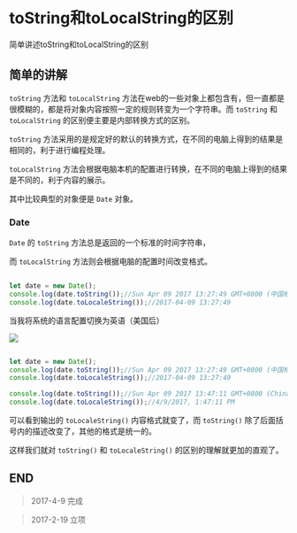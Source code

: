 # toString和toLocalString的区别

简单讲述toString和toLocalString的区别

## 简单的讲解

`toString` 方法和 `toLocalString` 方法在web的一些对象上都包含有，但一直都是很模糊的，都是将对象内容按照一定的规则转变为一个字符串。而 `toString` 和 `toLocalString` 的区别便主要是内部转换方式的区别。

`toString` 方法采用的是规定好的默认的转换方式，在不同的电脑上得到的结果是相同的，利于进行编程处理。

`toLocalString` 方法会根据电脑本机的配置进行转换，在不同的电脑上得到的结果是不同的，利于内容的展示。

其中比较典型的对象便是 `Date` 对象。

### Date

`Date` 的 `toString` 方法总是返回的一个标准的时间字符串，

而 `toLocalString` 方法则会根据电脑的配置时间改变格式。

``` javascript

let date = new Date();
console.log(date.toString());//Sun Apr 09 2017 13:27:49 GMT+0800 (中国标准时间)
console.log(date.toLocaleString());//2017-04-09 13:27:49

```

当我将系统的语言配置切换为英语（美国后）

![](http://blog-cdn.chenxiyuan.fun/17-4-9/89141664-file_1491717122749_cb5a.png)

``` javascript

let date = new Date();
console.log(date.toString());//Sun Apr 09 2017 13:27:49 GMT+0800 (中国标准时间)
console.log(date.toLocaleString());//2017-04-09 13:27:49

console.log(date.toString());//Sun Apr 09 2017 13:47:11 GMT+0800 (China Standard Time)
console.log(date.toLocaleString());//4/9/2017, 1:47:11 PM

```

可以看到输出的 `toLocaleString()` 内容格式就变了，而 `toString()` 除了后面括号内的描述改变了，其他的格式是统一的。

这样我们就对 `toString()` 和 `toLocaleString()` 的区别的理解就更加的直观了。


##  END

>   2017-4-9  完成

>   2017-2-19 立项
